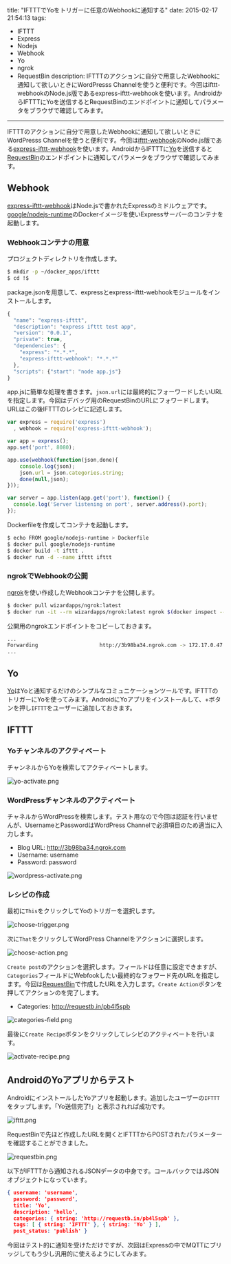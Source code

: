 title: "IFTTTでYoをトリガーに任意のWebhookに通知する"
date: 2015-02-17 21:54:13
tags:
 - IFTTT
 - Express
 - Nodejs
 - Webhook
 - Yo
 - ngrok
 - RequestBin
description: IFTTTのアクションに自分で用意したWebhookに通知して欲しいときにWordPresss Channelを使うと便利です。今回はifttt-webhookのNode.js版であるexpress-ifttt-webhookを使います。AndroidからIFTTTにYoを送信するとRequestBinのエンドポイントに通知してパラメータをブラウザで確認してみます。
---

IFTTTのアクションに自分で用意したWebhookに通知して欲しいときにWordPresss Channelを使うと便利です。今回は[ifttt-webhook](https://github.com/captn3m0/ifttt-webhook)のNode.js版である[express-ifttt-webhook](https://github.com/b00giZm/express-ifttt-webhook)を使います。AndroidからIFTTTに[Yo](http://www.justyo.co/)を送信すると[RequestBin](http://requestb.in/)のエンドポイントに通知してパラメータをブラウザで確認してみます。

<!-- more -->


## Webhook

[express-ifttt-webhook](https://github.com/b00giZm/express-ifttt-webhook)はNode.jsで書かれたExpressのミドルウェアです。[google/nodejs-runtime](https://registry.hub.docker.com/u/google/nodejs-runtime/)のDockerイメージを使いExpressサーバーのコンテナを起動します。

### Webhookコンテナの用意

プロジェクトディレクトリを作成します。

``` bash
$ mkdir -p ~/docker_apps/ifttt
$ cd !$
```

package.jsonを用意して、expressとexpress-ifttt-webhookモジュールをインストールします。

```js ~/docker_apps/ifttt/package.json
{
  "name": "express-ifttt",
  "description": "express ifttt test app",
  "version": "0.0.1",
  "private": true,
  "dependencies": {
    "express": "*.*.*",
    "express-ifttt-webhook": "*.*.*"
  },
  "scripts": {"start": "node app.js"}
}
```

app.jsに簡単な処理を書きます。`json.url`には最終的にフォーワードしたいURLを指定します。今回はデバッグ用のRequestBinのURLにフォワードします。URLはこの後IFTTTのレシピに記述します。

```js ~/docker_apps/ifttt/app.js
var express = require('express')
  , webhook = require('express-ifttt-webhook');

var app = express();
app.set('port', 8080);

app.use(webhook(function(json,done){
    console.log(json);
    json.url = json.categories.string;
    done(null,json);
}));

var server = app.listen(app.get('port'), function() {
  console.log('Server listening on port', server.address().port);
});
```

Dockerfileを作成してコンテナを起動します。

``` bash
$ echo FROM google/nodejs-runtime > Dockerfile
$ docker pull google/nodejs-runtime 
$ docker build -t ifttt .
$ docker run -d --name ifttt ifttt
```

### ngrokでWebhookの公開

[ngrok](https://ngrok.com/)を使い作成したWebhookコンテナを公開します。

``` bash
$ docker pull wizardapps/ngrok:latest
$ docker run -it --rm wizardapps/ngrok:latest ngrok $(docker inspect --format="&#123;&#123; .NetworkSettings.IPAddress }}" ifttt):8080
```

公開用のngrokエンドポイントをコピーしておきます。

``` bash
...
Forwarding                    http://3b98ba34.ngrok.com -> 172.17.0.47:8080
...
```

## Yo

[Yo](http://www.justyo.co/)はYoと通知するだけのシンプルなコミュニケーションツールです。IFTTTのトリガーにYoを使ってみます。AndroidにYoアプリをインストールして、+ボタンを押し`IFTTT`をユーザーに追加しておきます。

## IFTTT

### Yoチャンネルのアクティベート

チャンネルからYoを検索してアクティベートします。

![yo-activate.png](/2015/02/17/express-ifttt-webhook-requestbin/yo-activate.png)

### WordPressチャンネルのアクティベート

チャネルからWordPressを検索します。テスト用なので今回は認証を行いませんが、UsernameとPasswordはWordPress Channelで必須項目のため適当に入力します。

* Blog URL: http://3b98ba34.ngrok.com
* Username: username
* Password: password

![wordpress-activate.png](/2015/02/17/express-ifttt-webhook-requestbin/wordpress-activate.png)

### レシピの作成

最初に`This`をクリックしてYoのトリガーを選択します。

![choose-trigger.png](/2015/02/17/express-ifttt-webhook-requestbin/choose-trigger.png)

次に`That`をクリックしてWordPress Channelをアクションに選択します。

![choose-action.png](/2015/02/17/express-ifttt-webhook-requestbin/choose-action.png)

`Create post`のアクションを選択します。フィールドは任意に設定できますが、`Categories`フィールドにWebfookしたい最終的なフォワード先のURLを指定します。今回は[RequestBin](http://requestb.in/)で作成したURLを入力します。`Create Action`ボタンを押してアクションのを完了します。

* Categories: http://requestb.in/pb4l5spb

![categories-field.png](/2015/02/17/express-ifttt-webhook-requestbin/categories-field.png)

最後に`Create Recipe`ボタンをクリックしてレシピのアクティベートを行います。

![activate-recipe.png](/2015/02/17/express-ifttt-webhook-requestbin/activate-recipe.png)

## AndroidのYoアプリからテスト

AndroidにインストールしたYoアプリを起動します。追加したユーザーの`IFTTT`をタップします。「Yo送信完了!」と表示されれば成功です。

![ifttt.png](/2015/02/17/express-ifttt-webhook-requestbin/ifttt.png)

RequestBinで先ほど作成したURLを開くとIFTTTからPOSTされたパラメーターを確認することができました。

![requestbin.png](/2015/02/17/express-ifttt-webhook-requestbin/requestbin.png)

以下がIFTTTから通知されるJSONデータの中身です。コールバックではJSONオブジェクトになっています。

``` json
{ username: 'username',
  password: 'password',
  title: 'Yo',
  description: 'hello',
  categories: { string: 'http://requestb.in/pb4l5spb' },
  tags: [ { string: 'IFTTT' }, { string: 'Yo' } ],
  post_status: 'publish' }
```

今回はテスト的に通知を受けただけですが、次回はExpressの中でMQTTにブリッジしてもう少し汎用的に使えるようにしてみます。